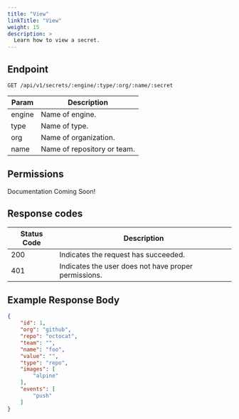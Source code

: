 ```yaml
---
title: "View"
linkTitle: "View"
weight: 15
description: >
  Learn how to view a secret.
---
```


## Endpoint

```
GET /api/v1/secrets/:engine/:type/:org/:name/:secret
```

| Param | Description |
|---|---|
| engine | Name of engine. |
| type | Name of type. |
| org | Name of organization. |
| name | Name of repository or team. |

## Permissions

Documentation Coming Soon!

## Response codes

| Status Code | Description |
|---|---|
| 200 | Indicates the request has succeeded. |
| 401 | Indicates the user does not have proper permissions. |

## Example Response Body

```json
{
	"id": 1,
	"org": "github",
	"repo": "octocat",
	"team": "",
	"name": "foo",
	"value": "",
	"type": "repo",
	"images": [
		"alpine"
	],
	"events": [
		"push"
	]
}
```

